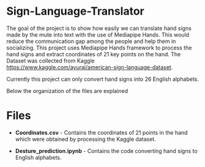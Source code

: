 # Sign-Language-Translator


The goal of the project is to show how easily we can translate hand signs made by the mute into text with the use of Mediapipe Hands. This would reduce the communication gap among the people and help them in socializing. This project uses Mediapipe Hands framework to process the hand signs and extract coordinates of 21 key points on the hand.
The Dataset was collected from Kaggle https://www.kaggle.com/ayuraj/american-sign-language-dataset. 

Currently this project can only convert hand signs into 26 English alphabets. 

Below the organization of the files are explained


# Files
- **Coordinates.csv** - Contains the coordinates of 21 points in the hand which were obtained by processing the Kaggle dataset.

- **Desture_prediction.ipynb** - Contains the code converting hand signs to English alphabets.




